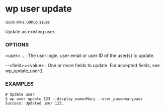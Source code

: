 # wp user update

<small>Quick links: <a href="https://github.com/issues?q=is%3Aopen+label%3Acommand%3Auser-update+sort%3Aupdated-desc+org%3Awp-cli">Github issues</a></small>

Update an existing user.

### OPTIONS

&lt;user&gt;...
: The user login, user email or user ID of the user(s) to update.

\--&lt;field&gt;=&lt;value&gt;
: One or more fields to update. For accepted fields, see wp_update_user().

### EXAMPLES

    # Update user
    $ wp user update 123 --display_name=Mary --user_pass=marypass
    Success: Updated user 123.


